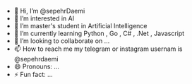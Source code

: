 - 👋 Hi, I’m @sepehrDaemi
- 👀 I’m interested in AI
- 🤖 I’m master's student in Artificial Intelligence
- 🌱 I’m currently learning Python , Go , C# , .Net , Javascript 
- 💞️ I’m looking to collaborate on ...
- 📫 How to reach me my telegram or instagram usernam is @sepehrdaemi
- 😄 Pronouns: ...
- ⚡ Fun fact: ...

<!---
sepehrDaemi/sepehrDaemi is a ✨ special ✨ repository because its `README.md` (this file) appears on your GitHub profile.
You can click the Preview link to take a look at your changes.
--->
